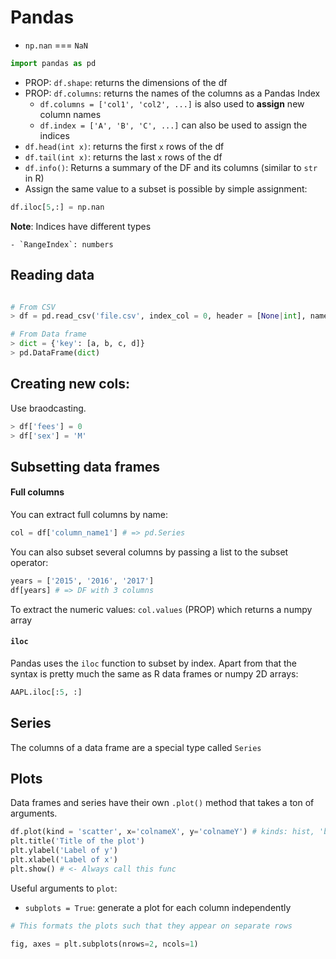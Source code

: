 # Pandas

- `np.nan` === `NaN`

```Python
import pandas as pd
```


- PROP: `df.shape`: returns the dimensions of the df
- PROP: `df.columns`: returns the names of the columns as a Pandas Index
	- `df.columns = ['col1', 'col2', ...]` is also used to **assign** new column names
	- `df.index = ['A', 'B', 'C', ...]` can also be used to assign the indices
- `df.head(int x)`: returns the first `x` rows of the df
- `df.tail(int x)`: returns the last `x` rows of the df
- `df.info()`: Returns a summary of the DF and its columns (similar to `str` in R)
- Assign  the same value to a subset is possible by simple assignment:


```Python
df.iloc[5,:] = np.nan
```

**Note**: Indices have different types

	- `RangeIndex`: numbers

## Reading data

```Python

# From CSV
> df = pd.read_csv('file.csv', index_col = 0, header = [None|int], names = colnames : List, na_values = [String | [String] | Dict{'column_name': [String]}], parse_date = True)

# From Data frame
> dict = {'key': [a, b, c, d]}
> pd.DataFrame(dict)
```

## Creating new cols:

Use braodcasting.

```Python
> df['fees'] = 0
> df['sex'] = 'M'
```

## Subsetting data frames


#### Full columns

You can extract full columns by name:

```Python
col = df['column_name1'] # => pd.Series
```

You can also subset several columns by passing a list to the subset operator:

```Python
years = ['2015', '2016', '2017']
df[years] # => DF with 3 columns
```

To extract the numeric values: `col.values` (PROP) which returns a numpy array

#### `iloc`

Pandas uses the `iloc` function to subset by index. Apart from that the syntax is pretty much the same as R data frames or numpy 2D arrays:

```Python
AAPL.iloc[:5, :]
```


## Series

The columns of a data frame are a special type called `Series`


## Plots

Data frames and series have their own `.plot()` method that takes a ton of arguments.


```Python
df.plot(kind = 'scatter', x='colnameX', y='colnameY') # kinds: hist, 'box'
plt.title('Title of the plot')
plt.ylabel('Label of y')
plt.xlabel('Label of x')
plt.show() # <- Always call this func
```

Useful arguments to `plot`:

- `subplots = True`: generate a plot for each column independently

```Python
# This formats the plots such that they appear on separate rows

fig, axes = plt.subplots(nrows=2, ncols=1)
```



